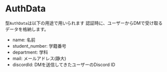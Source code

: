 # AuthData
型`AuthData`は以下の用途で用いられます
認証時に、ユーザーからDMで受け取るデータを格納します。
* name: 名前
* student_number: 学籍番号
* department: 学科
* mail: メールアドレス(静大)
* discordId: DMを送信してきたユーザーのDiscord ID
